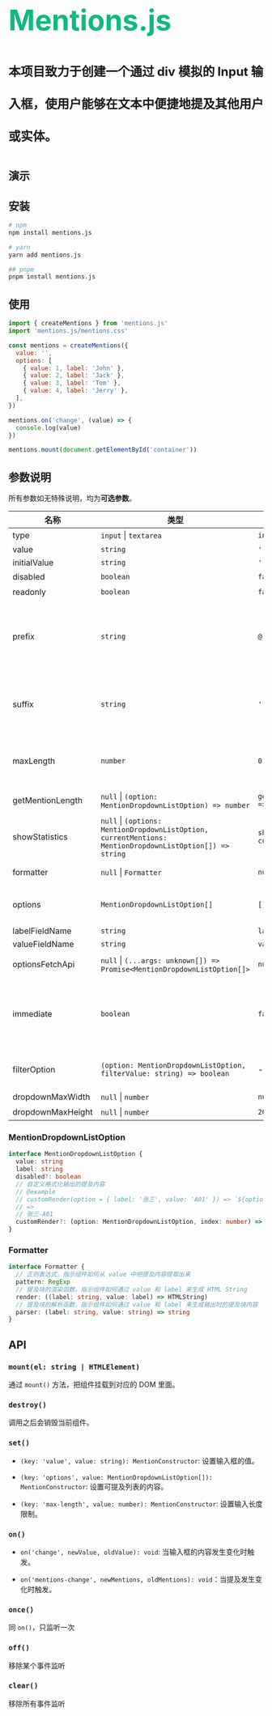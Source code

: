 <script setup>
import Mentions from './components/Mentions.vue'
</script>

<h1 style="font-size:56px;line-height:64px;font-weight:bold;color:#10b981">
  Mentions.js
</h1>

<p style="font-size:24px;line-height:64px;font-weight:bold">
本项目致力于创建一个通过 div 模拟的 Input 输入框，使用户能够在文本中便捷地提及其他用户或实体。
</p>

## 演示

<Mentions />

## 安装

```bash
# npm
npm install mentions.js

# yarn
yarn add mentions.js

## pnpm
pnpm install mentions.js
```

## 使用

```js
import { createMentions } from 'mentions.js'
import 'mentions.js/mentions.css'

const mentions = createMentions({
  value: '',
  options: [
    { value: 1, label: 'John' },
    { value: 2, label: 'Jack' },
    { value: 3, label: 'Tom' },
    { value: 4, label: 'Jerry' },
  ],
})

mentions.on('change', (value) => {
  console.log(value)
})

mentions.mount(document.getElementById('container'))
```

## 参数说明

所有参数如无特殊说明，均为**可选参数**。

| 名称 | 类型 | 默认值 | 说明 |
| --- | --- | --- | --- |
| type | `input` \| `textarea` | `input` | 输入框类型 |
| value | `string` | `''` | - |
| initialValue | `string` | `''` | - |
| disabled | `boolean` | `false` | 是否禁止输入 |
| readonly | `boolean` | `false` | 输入框是否只读 |
| prefix | `string` | `@` | 触发提及的字符，长度限制为 `1`，也是提及块默认渲染在输入框中的前缀(eg. `#张三`) |
| suffix | `string` | `''` | 提及块默认渲染在输入框中的后缀(eg. `suffix: '!!!'` 输出 `#张三!!!`)  |
| maxLength | `number` | `0` | 内容长度，以输出内容长度为准，`0` 表示不限制长度 |
| getMentionLength | `null` \| `(option: MentionDropdownListOption) => number` | `getMentionLength(option) => number` | 指定提及块的输出长度 |
| showStatistics | `null` \| `(options: MentionDropdownListOption, currentMentions: MentionDropdownListOption[]) => string` | `showStatistics(options, currentMentions) => ''` | - |
| formatter | `null` \| `Formatter` | `null` | 详细说明请看 Formatter |
| options | `MentionDropdownListOption[]` | `[]` | 提及列表，只有在列表中的数据才可以提及 |
| labelFieldName | `string` | `label` | - |
| valueFieldName | `string` | `value` | - |
| optionsFetchApi | `null` \| `(...args: unknown[]) => Promise<MentionDropdownListOption[]>` | `null` | 获取提及参数列表的接口 |
| immediate | `boolean` | `false` | 是否在输入框加载完毕后立即请求，这个参数只有在配置了 `optionsFetchApi` 时生效 |
| filterOption | `(option: MentionDropdownListOption, filterValue: string) => boolean` | - | 提及列表使用搜索功能时的过滤函数 |
| dropdownMaxWidth | `null` \| `number` | `null` | 提及列表的宽度 |
| dropdownMaxHeight | `null` \| `number` | `200` | 提及列表的高度 |

### MentionDropdownListOption

```typescript
interface MentionDropdownListOption {
  value: string
  label: string
  disabled?: boolean
  // 自定义格式化输出的提及内容
  // @example
  // customRender(option = { label: '张三', value: 'A01' }) => `${option.label}-${option.value}`
  // =>
  // 张三-A01
  customRender?: (option: MentionDropdownListOption, index: number) => string
}
```

### Formatter

```typescript
interface Formatter {
  // 正则表达式，指示组件如何从 value 中把提及内容提取出来
  pattern: RegExp
  // 提及块的渲染函数，指示组件如何通过 value 和 label 来生成 HTML String
  render: ((label: string, value: label) => HTMLString)
  // 提及块的解析函数，指示组件如何通过 value 和 label 来生成输出时的提及块内容
  parser: (label: string, value: string) => string
}
```

## API

### `mount(el: string | HTMLElement)`

通过 `mount()` 方法，把组件挂载到对应的 DOM 里面。

### `destroy()`

调用之后会销毁当前组件。

### `set()`

- `(key: 'value', value: string): MentionConstructor`: 设置输入框的值。

- `(key: 'options', value: MentionDropdownListOption[]): MentionConstructor`: 设置可提及列表的内容。

- `(key: 'max-length', value: number): MentionConstructor`: 设置输入长度限制。


### `on()`

- `on('change', newValue, oldValue): void`: 当输入框的内容发生变化时触发。

- `on('mentions-change', newMentions, oldMentions): void`：当提及发生变化时触发。

### `once()`

同 `on()`，只监听一次

### `off()`

移除某个事件监听

### `clear()`

移除所有事件监听
